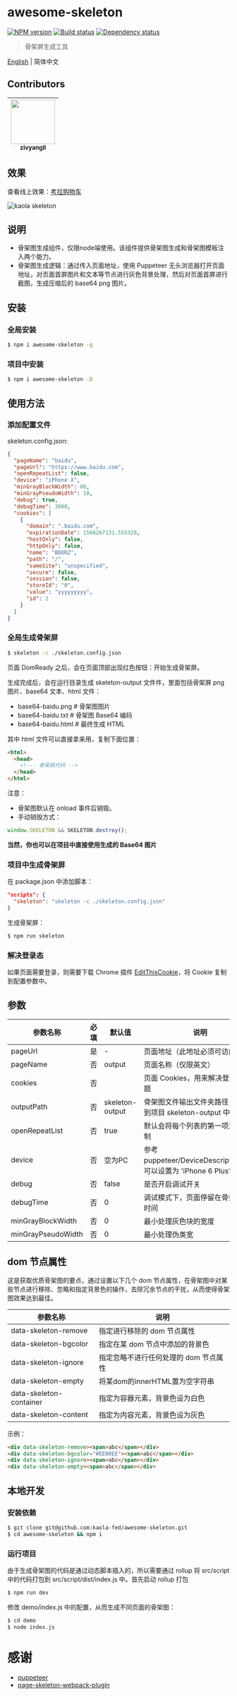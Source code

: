 # awesome-skeleton

[![NPM version][npm-image]][npm-url]
[![Build status][travis-image]][travis-url]
[![Dependency status][daviddm-image]][daviddm-url]

> 骨架屏生成工具

[English](./README.md) | 简体中文


<!-- GITCONTRIBUTOR_START -->

## Contributors

|[<img src="https://avatars1.githubusercontent.com/u/11460601?v=4" width="100px;"/><br/><sub><b>zivyangll</b></sub>](https://github.com/zivyangll)<br/>|
| :---: |

<!-- GITCONTRIBUTOR_END -->

## 效果

查看线上效果：[考拉购物车](https://m-buy.kaola.com/cart.html)

![kaola skeleton](https://user-images.githubusercontent.com/11460601/65293821-19225f00-db8f-11e9-802f-ef34458e9c58.jpg)

## 说明
* 骨架图生成组件，仅限node端使用。该组件提供骨架图生成和骨架图模板注入两个能力。
* 骨架图生成逻辑：通过传入页面地址，使用 Puppeteer 无头浏览器打开页面地址，对页面首屏图片和文本等节点进行灰色背景处理，然后对页面首屏进行截图，生成压缩后的 base64 png 图片。

## 安装

### 全局安装

```bash
$ npm i awesome-skeleton -g
```

### 项目中安装
```bash
$ npm i awesome-skeleton -D
```

## 使用方法

### 添加配置文件

skeleton.config.json:

```json
{
  "pageName": "baidu",
  "pageUrl": "https://www.baidu.com",
  "openRepeatList": false,
  "device": "iPhone X",
  "minGrayBlockWidth": 80,
  "minGrayPseudoWidth": 10,
  "debug": true,
  "debugTime": 3000,
  "cookies": [
    {
      "domain": ".baidu.com",
      "expirationDate": 1568267131.555328,
      "hostOnly": false,
      "httpOnly": false,
      "name": "BDORZ",
      "path": "/",
      "sameSite": "unspecified",
      "secure": false,
      "session": false,
      "storeId": "0",
      "value": "yyyyyyyyy",
      "id": 2
    }
  ]
}
```

### 全局生成骨架屏

```bash
$ skeleton -c ./skeleton.config.json
```

页面 DomReady 之后，会在页面顶部出现红色按钮：开始生成骨架屏。

生成完成后，会在运行目录生成 skeleton-output 文件件，里面包括骨架屏 png 图片、base64 文本、html 文件：
- base64-baidu.png # 骨架图图片
- base64-baidu.txt # 骨架图 Base64 编码
- base64-baidu.html # 最终生成 HTML

其中 html 文件可以直接拿来用，复制下面位置：

```html
<html>
  <head>
    <!--- 骨架屏代码 -->
  </head>
</html>
```

注意：
- 骨架图默认在 onload 事件后销毁。
- 手动销毁方式：

```js
window.SKELETON && SKELETON.destroy();
```

**当然，你也可以在项目中直接使用生成的 Base64 图片**

### 项目中生成骨架屏

在 package.json 中添加脚本：

```json
"scripts": {
  "skeleton": "skeleton -c ./skeleton.config.json"
}
```

生成骨架屏：

```bash
$ npm run skeleton
```

### 解决登录态

如果页面需要登录，则需要下载 Chrome 插件 [EditThisCookie](https://chrome.google.com/webstore/detail/editthiscookie/fngmhnnpilhplaeedifhccceomclgfbg)，将 Cookie 复制到配置参数中。

## 参数

| 参数名称 | 必填 | 默认值 | 说明 |
| --- | --- | --- | --- |
| pageUrl | 是 | - | 页面地址（此地址必须可访问） |
| pageName | 否 | output | 页面名称（仅限英文） |
| cookies | 否 |  | 页面 Cookies，用来解决登录态问题 |
| outputPath | 否 | skeleton-output | 骨架图文件输出文件夹路径，默认到项目 skeleton-output 中 |
| openRepeatList | 否 | true | 默认会将每个列表的第一项进行复制 |
| device | 否 | 空为PC | 参考 puppeteer/DeviceDescriptors.js，可以设置为 'iPhone 6 Plus' |
| debug | 否 | false | 是否开启调试开关 |
| debugTime | 否 | 0 | 调试模式下，页面停留在骨架图的时间 |
| minGrayBlockWidth | 否 | 0 | 最小处理灰色块的宽度 |
| minGrayPseudoWidth | 否 | 0 | 最小处理伪类宽 |

## dom 节点属性

这是获取优质骨架图的要点，通过设置以下几个 dom 节点属性，在骨架图中对某些节点进行移除、忽略和指定背景色的操作，去除冗余节点的干扰，从而使得骨架图效果达到最佳。

| 参数名称 | 说明 |
| --- | --- |
| data-skeleton-remove | 指定进行移除的 dom 节点属性 |
| data-skeleton-bgcolor | 指定在某 dom 节点中添加的背景色 |
| data-skeleton-ignore | 指定忽略不进行任何处理的 dom 节点属性 |
| data-skeleton-empty | 将某dom的innerHTML置为空字符串 |
| data-skeleton-container | 指定为容器元素，背景色设为白色 |
| data-skeleton-content | 指定为内容元素，背景色设为灰色 |

示例：

```html
<div data-skeleton-remove><span>abc</span></div>
<div data-skeleton-bgcolor="#EE00EE"><span>abc</span></div>
<div data-skeleton-ignore><span>abc</span></div>
<div data-skeleton-empty><span>abc</span></div>
```

## 本地开发

### 安装依赖

```bash
$ git clone git@github.com:kaola-fed/awesome-skeleton.git
$ cd awesome-skeleton && npm i
```

### 运行项目

由于生成骨架图的代码是通过动态脚本插入的，所以需要通过 rollup 将 src/script 中的代码打包到 src/script/dist/index.js 中。首先启动 rollup 打包

```bash
$ npm run dev
```

修改 demo/index.js 中的配置，从而生成不同页面的骨架图：

```bash
$ cd demo
$ node index.js
```

# 感谢

- [puppeteer](https://github.com/GoogleChrome/puppeteer)
- [page-skeleton-webpack-plugin](https://github.com/ElemeFE/page-skeleton-webpack-plugin)

[npm-image]: https://img.shields.io/npm/v/awesome-skeleton.svg?style=flat-square&logo=npm
[npm-url]: https://npmjs.org/package/awesome-skeleton
[travis-image]: https://img.shields.io/travis/kaola-fed/awesome-skeleton/master.svg?style=flat-square&logo=travis
[travis-url]: https://travis-ci.org/kaola-fed/awesome-skeleton
[daviddm-image]: https://img.shields.io/david/kaola-fed/awesome-skeleton.svg?style=flat-square
[daviddm-url]: https://david-dm.org/kaola-fed/awesome-skeleton
